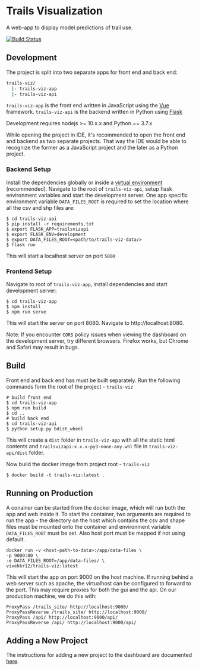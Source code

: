 # Trails Visualization

A web-app to display model predictions of trail use.

[![Build Status](https://travis-ci.com/OutdoorRD/trails-viz.svg?branch=master)](https://travis-ci.com/OutdoorRD/trails-viz)

## Development 

The project is split into two separate apps for front end and back end:
```bash
trails-viz/
  |- trails-viz-app
  |- trails-viz-api
```
`trails-viz-app` is the front end written in JavaScript using the [Vue](https://vuejs.org/) framework.
`trails-viz-api` is the backend written in Python using [Flask](https://palletsprojects.com/p/flask/)

Development requires nodejs >= 10.x.x and Python == 3.7.x

While opening the project in IDE, it's recommended to open the front end and backend as two separate projects. That way
the IDE would be able to recognize the former as a JavaScript project and the later as a Python project.

### Backend Setup
Install the dependencies globally or inside a [virtual environment](https://docs.python-guide.org/dev/virtualenvs/) 
(recommended). Navigate to the root of `trails-viz-api`, setup flask environment variables and start the 
development server. One app specific environment variable `DATA_FILES_ROOT` is required to set the location where
all the csv and shp files are:

```shell script
$ cd trails-viz-api
$ pip install -r requirements.txt
$ export FLASK_APP=trailsvizapi
$ export FLASK_ENV=development
$ export DATA_FILES_ROOT=<path/to/trails-viz-data/>
$ flask run
```
This will start a localhost server on port `5000`

### Frontend Setup
Navigate to root of `trails-viz-app`, install dependencies and start development server:
```shell script
$ cd trails-viz-app
$ npm install
$ npm run serve
```
This will start the server on port 8080. Navigate to http://localhost:8080.

Note: If you encounter `CORS` policy issues when viewing the dashboard on the development server, try different browsers. Firefox works, but Chrome and Safari may result in bugs.

## Build
Front end and back end has must be built separately. Run the following commands form the root of the project - `trails-viz`
```shell script
# build front end
$ cd trails-viz-app
$ npm run build
$ cd ..
# build back end
$ cd trails-viz-api
$ python setup.py bdist_wheel
```

This will create a `dist` folder in `trails-viz-app` with all the static html contents and 
`trailsvizapi-x.x.x-py3-none-any.whl` file in `trails-viz-api/dist` folder.

Now build the docker image from project root - `trails-viz`
```shell script
$ docker build -t trails-viz:latest .
``` 

## Running on Production
A conainer can be started from the docker image, which will run both the app and web inside it. To start the container, two 
arguments are required to run the app - the directory on the host which contains the csv and shape files must be 
mounted onto the container and environment variable `DATA_FILES_ROOT` must be set. Also host port must be mapped
if not using default.
```shell script
docker run -v <host-path-to-data>:/app/data-files \
-p 9000:80 \
-e DATA_FILES_ROOT=/app/data-files/ \
vivekkr12/trails-viz:latest
``` 
This will start the app on port 9000 on the host machine. If running behind a web server such as apache, the virtualhost 
can be configured to forward to the port.  This may require proxies for both the gui and the api.  On our production 
machine, we do this with:

```
ProxyPass /trails_site/ http://localhost:9000/
ProxyPassReverse /trails_site/ http://localhost:9000/
ProxyPass /api/ http://localhost:9000/api/
ProxyPassReverse /api/ http://localhost:9000/api/
```

## Adding a New Project
The instructions for adding a new project to the dashboard are documented [here](https://github.com/OutdoorRD/trails-viz/wiki/Adding-New-Project). 
